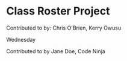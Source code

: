 # Class Roster Project
Contributed to by: Chris O'Brien, Kerry Owusu
 
Wednesday

Contributed to by Jane Doe, Code Ninja
